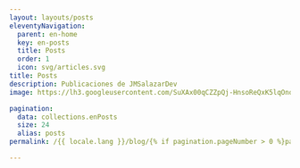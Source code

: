 ```yaml
---
layout: layouts/posts
eleventyNavigation:
  parent: en-home
  key: en-posts
  title: Posts
  order: 1
  icon: svg/articles.svg
title: Posts
description: Publicaciones de JMSalazarDev
image: https://lh3.googleusercontent.com/SuXAx00qCZZpQj-HnsoReQxK5lqOnqH4QMFOURnaSqMQef243MxCs_Cs6WzlrlMZeQectdWnY1gv9zDydaA#width=1280&height=400

pagination:
  data: collections.enPosts
  size: 24
  alias: posts
permalink: /{{ locale.lang }}/blog/{% if pagination.pageNumber > 0 %}page-{{ pagination.pageNumber + 1 }}/{% endif %}

---
```

